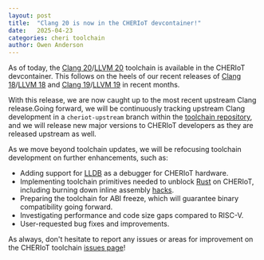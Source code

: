 ```yaml
---
layout: post
title:  "Clang 20 is now in the CHERIoT devcontainer!"
date:   2025-04-23
categories: cheri toolchain
author: Owen Anderson
---
```


As of today, the [Clang 20](https://releases.llvm.org/20.1.0/tools/clang/docs/ReleaseNotes.html)/[LLVM 20](https://releases.llvm.org/20.1.0/docs/ReleaseNotes.html) toolchain is available in the CHERIoT devcontainer.
This follows on the heels of our recent releases of [Clang 18](https://releases.llvm.org/18.1.0/tools/clang/docs/ReleaseNotes.html)/[LLVM 18](https://releases.llvm.org/18.1.0/docs/ReleaseNotes.html) and [Clang 19](https://releases.llvm.org/19.1.0/tools/clang/docs/ReleaseNotes.html)/[LLVM 19](https://releases.llvm.org/19.1.0/docs/ReleaseNotes.html) in recent months.

With this release, we are now caught up to the most recent upstream Clang release.Going forward, we will be continuously tracking upstream Clang development in a `cheriot-upstream` branch within the [toolchain repository](https://github.com/cherIoT-Platform/llvm-project), and we will release new major versions to CHERIoT developers as they are released upstream as well.

As we move beyond toolchain updates, we will be refocusing toolchain development on further enhancements, such as:

* Adding support for [LLDB](https://lldb.llvm.org) as a debugger for CHERIoT hardware.
* Implementing toolchain primitives needed to unblock [Rust](https://www.rust-lang.org) on CHERIoT, including burning down inline assembly [hacks](https://github.com/CHERIoT-Platform/llvm-project/issues/6).
* Preparing the toolchain for ABI freeze, which will guarantee binary compatibility going forward.
* Investigating performance and code size gaps compared to RISC-V.
* User-requested bug fixes and improvements.

As always, don't hesitate to report any issues or areas for improvement on the CHERIoT toolchain [issues page](https://github.com/CHERIoT-Platform/llvm-project/issues)!